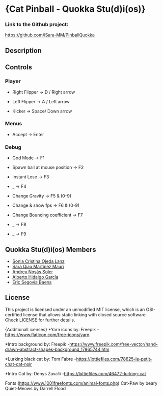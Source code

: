# {Cat Pinball - Quokka Stu(d)i(os)}

### Link to the Github project:
https://github.com/lSara-MM/PinballQuokka

## Description


## Controls

### Player

* Right Flipper -> D / Right arrow

* Left Flipper -> A / Left arrow

* Kicker -> Space/ Down arrow

### Menus

* Accept -> Enter

### Debug

* God Mode -> F1

* Spawn ball at mouse position -> F2

* Instant Lose -> F3

* _ -> F4

* Change Gravity -> F5 & (0-9)

* Change & show fps -> F6 & (0-9)

* Change Bouncing coefficient -> F7

* _  -> F8

* _  -> F9


## Quokka Stu(d)i(os) Members

* [Sonia Cristina Ojeda Lanz](https://github.com/SoniaOL) 
* [Sara Qiao Martínez Mauri](https://github.com/lSara-MM)
* [Andreu Nosàs Soler](https://github.com/AndyCubico)
* [Alberto Hidalgo García](https://github.com/TheimerTR)
* [Éric Segovia Baena](https://github.com/Icefenix7198)

## License

This project is licensed under an unmodified MIT license, which is an OSI-certified license that allows static linking with closed source software. Check [LICENSE](LICENSE) for further details.

{AdditionalLicenses}
*Yarn icons by: Freepik
-https://www.flaticon.com/free-icons/yarn

*Intro background by: Freepik
-https://www.freepik.com/free-vector/hand-drawn-abstract-shapes-background_17865744.htm

*Lurking black cat by: Tom Fabre
-https://lottiefiles.com/78625-le-petit-chat-cat-noir

*Intro Cat by: Denys Zavalii
-https://lottiefiles.com/46472-lurking-cat

Fonts (https://www.1001freefonts.com/animal-fonts.php)
Cat-Paw by beary
Quiet-Meows by Darrell Flood